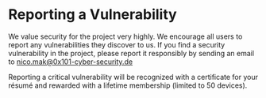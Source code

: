 # Reporting a Vulnerability
We value security for the project very highly. We encourage all users to report any vulnerabilities they discover to us. If you find a security vulnerability in the project, please report it responsibly by sending an email to nico.mak@0x101-cyber-security.de

Reporting a critical vulnerability will be recognized with a certificate for your résumé and rewarded with a lifetime membership (limited to 50 devices).
